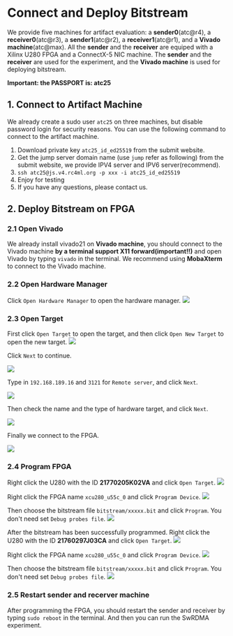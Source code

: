 # Connect and Deploy Bitstream

We provide five machines for artifact evaluation: a **sender0**(atc@r4), a **receiver0**(atc@r3), a **sender1**(atc@r2), a **receiver1**(atc@r1), and a **Vivado machine**(atc@max). All the **sender** and the **receiver** are equiped with a Xilinx U280 FPGA and a ConnectX-5 NIC machine. The **sender** and the **receiver** are used for the experiment, and the **Vivado machine** is used for deploying bitstream.

**Important: the PASSPORT is: atc25**

## 1. Connect to Artifact Machine
We already create a sudo user `atc25` on three machines, but disable password login for security reasons. You can use the following command to connect to the artifact machine.


1. Download private key `atc25_id_ed25519` from the submit website.
2. Get the jump server domain name (use `jump` refer as following) from the submit website, we provide IPV4 server and IPV6 server(recommend).
3. `ssh atc25@js.v4.rc4ml.org -p xxx -i atc25_id_ed25519`
4. Enjoy for testing
5. If you have any questions, please contact us.

## 2. Deploy Bitstream on FPGA

### 2.1 Open Vivado

We already install vivado21 on **Vivado machine**, you should connect to the Vivado machine **by a terminal support X11 forward(important!!)** and open Vivado by typing `vivado` in the terminal. We recommend using **MobaXterm** to connect to the Vivado machine.


### 2.2 Open Hardware Manager

Click `Open Hardware Manager` to open the hardware manager.
![](images/202411301455.png)


### 2.3 Open Target 

First click `Open Target` to open the target, and then click `Open New Target` to open the new target.
![](images/202411301457.png)

Click `Next` to continue.

![](images/202411301458.png)

Type in `192.168.189.16` and `3121` for `Remote server`, and click `Next`.

![](images/202411301500.png)

Then check the name and the type of hardware target, and click `Next`.

![](images/202411301501.png)

Finally we connect to the FPGA.

![](images/202505092221.png)

### 2.4 Program FPGA

Right click the U280 with the ID **21770205K02VA** and click `Open Target`.
![](images/202505092223.png)

Right click the FPGA name `xcu280_u55c_0` and click `Program Device`.
![](images/202505092224.png)

Then choose the bitstream file `bitstream/xxxxx.bit` and click `Program`. You don't need set `Debug probes file`.
![](images/202505092226.png)

After the bitstream has been successfully programmed.
Right click the U280 with the ID **21760297J03CA** and click `Open Target`.
![](images/202505092227.png)

Right click the FPGA name `xcu280_u55c_0` and click `Program Device`.
![](images/202505092228.png)

Then choose the bitstream file `bitstream/xxxxx.bit` and click `Program`. You don't need set `Debug probes file`.
![](images/202505092226.png)

### 2.5 Restart sender and recerver machine

After programming the FPGA, you should restart the sender and receiver by typing `sudo reboot` in the terminal. And then you can run the SwRDMA experiment.
